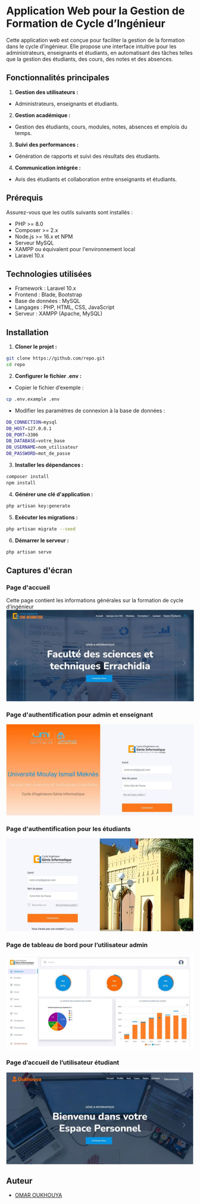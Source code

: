 # Application Web pour la Gestion de Formation de Cycle d’Ingénieur
Cette application web est conçue pour faciliter la gestion de la formation dans le cycle d’ingénieur. Elle propose une interface intuitive pour les administrateurs, enseignants et étudiants, en automatisant des tâches telles que la gestion des étudiants, des cours, des notes et des absences.

## Fonctionnalités principales
1. **Gestion des utilisateurs :**
 - Administrateurs, enseignants et étudiants.
2. **Gestion académique :**
 - Gestion des étudiants, cours, modules, notes, absences et emplois du temps.
3. **Suivi des performances :**
 - Génération de rapports et suivi des résultats des étudiants.
4. **Communication intégrée :**
 - Avis des étudiants et collaboration entre enseignants et étudiants.

## Prérequis
Assurez-vous que les outils suivants sont installés :

- PHP >= 8.0
- Composer >= 2.x
- Node.js >= 16.x et NPM
- Serveur MySQL
- XAMPP ou équivalent pour l'environnement local
- Laravel 10.x

## Technologies utilisées
- Framework : Laravel 10.x
- Frontend : Blade, Bootstrap
- Base de données : MySQL
- Langages : PHP, HTML, CSS, JavaScript
- Serveur : XAMPP (Apache, MySQL)
## Installation

1. **Cloner le projet :**

```bash
git clone https://github.com/repo.git
cd repo
```
2. **Configurer le fichier .env :**
- Copier le fichier d’exemple :
```bash
cp .env.example .env
```
- Modifier les paramètres de connexion à la base de données :
```bash
DB_CONNECTION=mysql
DB_HOST=127.0.0.1
DB_PORT=3306
DB_DATABASE=votre_base
DB_USERNAME=nom_utilisateur
DB_PASSWORD=mot_de_passe
```
3. **Installer les dépendances :**
```bash
composer install
npm install
```
4. **Générer une clé d'application :**
```bash
php artisan key:generate
```
5. **Exécuter les migrations :**
```bash
php artisan migrate --seed
```
6. **Démarrer le serveur :**
```bash
php artisan serve
```

## Captures d'écran

### Page d'accueil
Cette page contient les informations générales sur la formation de cycle d’ingénieur
![Page d'accueil](captures/Capture1.jpg)

### Page d'authentification pour admin et enseignant
![Page d'authentification](captures/Capture2.jpg)

### Page d'authentification pour les étudiants
![Page d'authentification](captures/Capture3.jpg)

### Page de tableau de bord pour l’utilisateur admin
![Page de tableau de bord](captures/Capture4.jpg)

### Page d’accueil de l’utilisateur étudiant
![Page d’accueil de l’étudiant](captures/Capture5.jpg)
## Auteur
- [OMAR OUKHOUYA](https://www.linkedin.com/in/omar-oukhouya-306813229/)